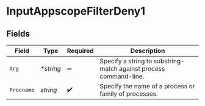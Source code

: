 # InputAppscopeFilterDeny1


## Fields

| Field                                                             | Type                                                              | Required                                                          | Description                                                       |
| ----------------------------------------------------------------- | ----------------------------------------------------------------- | ----------------------------------------------------------------- | ----------------------------------------------------------------- |
| `Arg`                                                             | **string*                                                         | :heavy_minus_sign:                                                | Specify a string to substring-match against process command-line. |
| `Procname`                                                        | *string*                                                          | :heavy_check_mark:                                                | Specify the name of a process or family of processes.             |